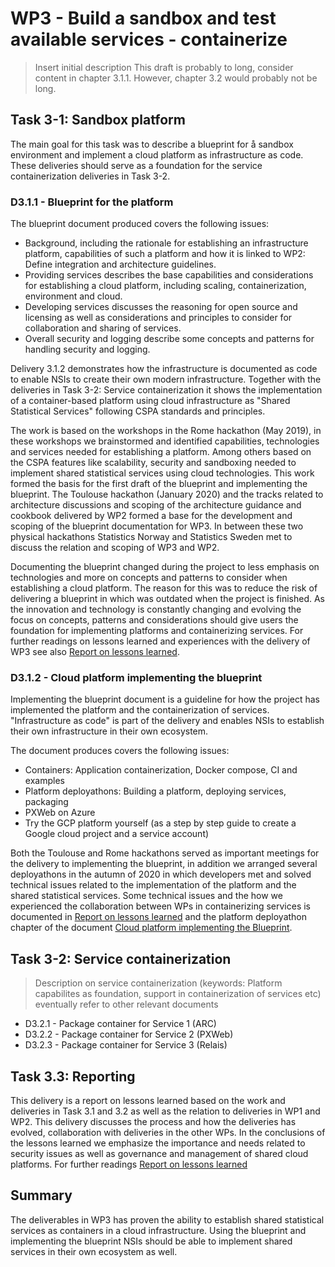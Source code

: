# WP3 - Build a sandbox and test available services - containerize

> Insert initial description
> This draft is probably to long, consider content in chapter 3.1.1. However, chapter 3.2 would probably not be long.

## Task 3-1: Sandbox platform
The main goal for this task was to describe a blueprint for å sandbox environment and implement a cloud platform as infrastructure as code. These deliveries should serve as a foundation for the service containerization deliveries in Task 3-2. 

### D3.1.1 - Blueprint for the platform
The blueprint document produced covers the following issues: 
* Background, including the rationale for establishing an infrastructure platform, capabilities of such a platform and how it is linked to WP2: Define integration and architecture guidelines.
* Providing services describes the base capabilities and considerations for establishing a cloud platform, including scaling, containerization, environment and cloud.
* Developing services discusses the reasoning for open source and licensing as well as considerations and principles to consider for collaboration and sharing of services.
* Overall security and logging describe some concepts and patterns for handling security and logging. 

Delivery 3.1.2 demonstrates how the infrastructure is documented as code to enable NSIs to create their own modern infrastructure. Together with the deliveries in Task 3-2: Service containerization it shows the implementation of a container-based platform using cloud infrastructure as "Shared Statistical Services" following CSPA standards and principles. 

The work is based on the workshops in the Rome hackathon (May 2019), in these workshops we brainstormed and identified capabilities, technologies and services needed for establishing a platform. Among others based on the CSPA features like scalability, security and sandboxing needed to implement shared statistical services using cloud technologies. This work formed the basis for the first draft of the blueprint and implementing the blueprint. The Toulouse hackathon (January 2020) and the tracks related to architecture discussions and scoping of the architecture guidance and cookbook delivered by WP2 formed a base for the development and scoping of the blueprint documentation for WP3. In between these two physical hackathons Statistics Norway and Statistics Sweden met to discuss the relation and scoping of WP3 and WP2. 

Documenting the blueprint changed during the project to less emphasis on technologies and more on concepts and patterns to consider when establishing a cloud platform. The reason for this was to reduce the risk of delivering a blueprint in which was outdated when the project is finished. As the innovation and technology is constantly changing and evolving the focus on concepts, patterns and considerations should give users the foundation for implementing platforms and containerizing services. For further readings on lessons learned and experiences with the delivery of WP3 see also [Report on lessons learned](https://ec.europa.eu/eurostat/cros/system/files/i3s_-_d3-3_final.pdf).

### D3.1.2 - Cloud platform implementing the blueprint
Implementing the blueprint document is a guideline for how the project has implemented the platform and the containerization of services. "Infrastructure as code" is part of the delivery and enables NSIs to establish their own infrastructure in their own ecosystem. 

The document produces covers the following issues: 
* Containers: Application containerization, Docker compose, CI and examples
* Platform deployathons: Building a platform, deploying services, packaging
* PXWeb on Azure
* Try the GCP platform yourself (as a step by step guide to create a Google cloud project and a service account)

Both the Toulouse and Rome hackathons served as important meetings for the delivery to implementing the blueprint, in addition we arranged several deployathons in the autumn of 2020 in which developers met and solved technical issues related to the implementation of the platform and the shared statistical services. Some technical issues and the how we experienced the collaboration between WPs in containerizing services is documented in [Report on lessons learned](https://ec.europa.eu/eurostat/cros/system/files/i3s_-_d3-3_final.pdf) and the platform deployathon chapter of the document [Cloud platform implementing the Blueprint](https://ec.europa.eu/eurostat/cros/system/files/i3s_-_d3-1-2_final.pdf).

## Task 3-2: Service containerization

> Description on service containerization (keywords: Platform capabilites as foundation, support in containerization of services etc) eventually refer to other relevant documents 

* D3.2.1 - Package container for Service 1 (ARC)
* D3.2.2 - Package container for Service 2 (PXWeb)
* D3.2.3 - Package container for Service 3 (Relais)

## Task 3.3: Reporting
This delivery is a report on lessons learned based on the work and deliveries in Task 3.1 and 3.2 as well as the relation to deliveries in WP1 and WP2. This delivery discusses the process and how the deliveries has evolved, collaboration with deliveries in the other WPs. In the conclusions of the lessons learned we emphasize the importance and needs related to security issues as well as governance and management of shared cloud platforms. For further readings [Report on lessons learned](https://ec.europa.eu/eurostat/cros/system/files/i3s_-_d3-3_final.pdf)

## Summary
The deliverables in WP3 has proven the ability to establish shared statistical services as containers in a cloud infrastructure. Using the blueprint and implementing the blueprint NSIs should be able to implement shared services in their own ecosystem as well.  


